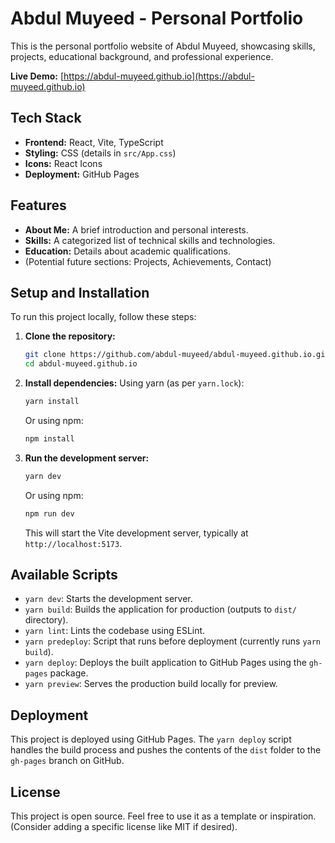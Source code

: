 # Abdul Muyeed - Personal Portfolio

This is the personal portfolio website of Abdul Muyeed, showcasing skills, projects, educational background, and professional experience.

**Live Demo:** [https://abdul-muyeed.github.io](https://abdul-muyeed.github.io)

## Tech Stack

*   **Frontend:** React, Vite, TypeScript
*   **Styling:** CSS (details in `src/App.css`)
*   **Icons:** React Icons
*   **Deployment:** GitHub Pages

## Features

*   **About Me:** A brief introduction and personal interests.
*   **Skills:** A categorized list of technical skills and technologies.
*   **Education:** Details about academic qualifications.
*   (Potential future sections: Projects, Achievements, Contact)

## Setup and Installation

To run this project locally, follow these steps:

1.  **Clone the repository:**
    ```bash
    git clone https://github.com/abdul-muyeed/abdul-muyeed.github.io.git
    cd abdul-muyeed.github.io
    ```

2.  **Install dependencies:**
    Using yarn (as per `yarn.lock`):
    ```bash
    yarn install
    ```
    Or using npm:
    ```bash
    npm install
    ```

3.  **Run the development server:**
    ```bash
    yarn dev
    ```
    Or using npm:
    ```bash
    npm run dev
    ```
    This will start the Vite development server, typically at `http://localhost:5173`.

## Available Scripts

*   `yarn dev`: Starts the development server.
*   `yarn build`: Builds the application for production (outputs to `dist/` directory).
*   `yarn lint`: Lints the codebase using ESLint.
*   `yarn predeploy`: Script that runs before deployment (currently runs `yarn build`).
*   `yarn deploy`: Deploys the built application to GitHub Pages using the `gh-pages` package.
*   `yarn preview`: Serves the production build locally for preview.

## Deployment

This project is deployed using GitHub Pages. The `yarn deploy` script handles the build process and pushes the contents of the `dist` folder to the `gh-pages` branch on GitHub.

## License

This project is open source. Feel free to use it as a template or inspiration. (Consider adding a specific license like MIT if desired).
